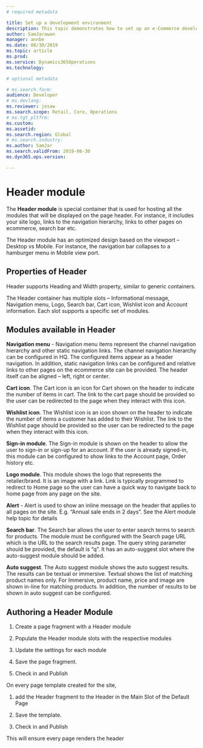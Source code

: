 ```yaml
---
# required metadata

title: Set up a development environment
description: This topic demonstrates how to set up an e-Commerce development environment for Dynamics 365 for Commerce. 
author: SamJarawan
manager: annbe
ms.date: 08/30/2019
ms.topic: article
ms.prod: 
ms.service: Dynamics365Operations
ms.technology: 

# optional metadata

# ms.search.form: 
audience: Developer
# ms.devlang: 
ms.reviewer: josaw
ms.search.scope: Retail, Core, Operations
# ms.tgt_pltfrm: 
ms.custom: 
ms.assetid: 
ms.search.region: Global
# ms.search.industry: 
ms.author: SamJar
ms.search.validFrom: 2019-08-30
ms.dyn365.ops.version: 

---
```

# Header module

The **Header module** is special container that is used for hosting all the modules that will be displayed on the page header. For instance, it includes your site logo, links to the navigation hierarchy, links to other pages on ecommerce, search bar etc. 

The Header module has an optimized design based on the viewport – Desktop vs Mobile.  For instance, the navigation bar collapses to a hamburger menu in Mobile view port.

## Properties of Header

Header supports Heading and Width property, similar to generic containers. 

The Header container has multiple slots – Informational message, Navigation menu, Logo, Search bar, Cart icon, Wishlist icon and Account information.  Each slot supports a specific set of modules.

## Modules available in Header

**Navigation menu** - Navigation menu items represent the channel navigation hierarchy and other static navigation links. The channel navigation hierarchy can be configured in HQ. The configured items appear as a header navigation. In addition, static navigation links can be configured and relative links to other pages on the ecommerce site can be provided. The header itself can be aligned – left, right or center. 

**Cart icon**. The Cart icon is an icon for Cart shown on the header to indicate the number of items in cart. The link to the cart page should be provided so the user can be redirected to the page when they interact with this icon.

**Wishlist icon**. The Wishlist icon is an icon shown on the header to indicate the number of items a customer has added to their Wishlist. The link to the Wishlist page should be provided so the user can be redirected to the page when they interact with this icon.

**Sign-in module**. The Sign-in module is shown on the header to allow the user to sign-in or sign-up for an account. If the user is already signed-in, this module can be configured to show links to the Account page, Order history etc.

**Logo module**. This module shows the logo that represents the retailer/brand. It is an image with a link. Link is typically programmed to redirect to Home page so the user can have a quick way to navigate back to home page from any page on the site.

**Alert** - Alert is used to show an inline message on the header that applies to all pages on the site. E.g. “Annual sale ends in 2 days”. See the Alert module help topic for details

**Search bar**. The Search bar allows the user to enter search terms to search for products. The module must be configured with the Search page URL which is the URL to the search results page. The query string parameter should be provided, the default is “q”. It has an auto-suggest slot where the auto-suggest module should be added. 

**Auto suggest**. The Auto suggest module shows the auto suggest results. The results can be textual or immersive. Textual shows the list of matching product names only. For Immersive, product name, price and image are shown in-line for matching products. In addition, the number of results to be shown in auto suggest can be configured.

## Authoring a Header Module

1. Create a page fragment with a Header module

2. Populate the Header module slots with the respective modules

3. Update the settings for each module

4. Save the page fragment. 
5. Check in and Publish

On every page template created for the site, 

1. add the Header fragment to the Header in the Main Slot of the Default Page

2. Save the template. 
3. Check in and Publish

This will ensure every page renders the header
